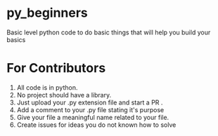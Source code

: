 # py_beginners
Basic level python code to do basic things that will help you build your basics



# For Contributors
1. All code is in python.
2. No project should have a library.
3. Just upload your .py extension file and start a PR .
4. Add a comment to your .py file stating it's purpose
5. Give your file a meaningful name related to your file.
6. Create issues for ideas you do not known how to solve
